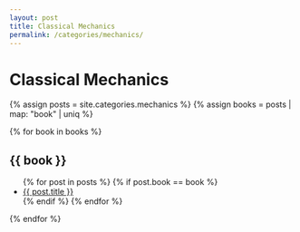 ```yaml
---
layout: post
title: Classical Mechanics
permalink: /categories/mechanics/
---
```


# Classical Mechanics

{% assign posts = site.categories.mechanics %}
{% assign books = posts | map: "book" | uniq %}

{% for book in books %}
## {{ book }}
<ul>
  {% for post in posts %}
    {% if post.book == book %}
    <li><a href="{{ post.url }}">{{ post.title }}</a></li>
    {% endif %}
  {% endfor %}
</ul>
{% endfor %}

